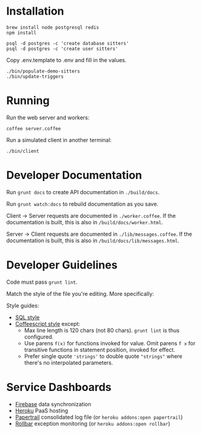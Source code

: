 # Installation

    brew install node postgresql redis
    npm install

    psql -d postgres -c 'create database sitters'
    psql -d postgres -c 'create user sitters'

Copy .env.template to .env and fill in the values.

    ./bin/populate-demo-sitters
    ./bin/update-triggers


# Running

Run the web server and workers:

    coffee server.coffee

Run a simulated client in another terminal:

    ./bin/client


# Developer Documentation

Run `grunt docs` to create API documentation in `./build/docs`.

Run `grunt watch:docs` to rebuild documentation as you save.

Client -> Server requests are documented in `./worker.coffee`.
If the documentation is built, this is also in `/build/docs/worker.html`.

Server -> Client requests are documented in `./lib/messages.coffee`.
If the documentation is built, this is also in `/build/docs/lib/messages.html`.


# Developer Guidelines

Code must pass `grunt lint`.

Match the style of the file you're editing. More specifically:

Style guides:

- [SQL style](http://www.craigkerstiens.com/2012/11/17/how-i-write-sql/)
- [Coffeescript style](https://github.com/polarmobile/coffeescript-style-guide) except:
  - Max line length is 120 chars (not 80 chars). `grunt lint` is thus configured.
  - Use parens `f(x)` for functions invoked for value. Omit parens `f x` for transitive functions in statement position, invoked for effect.
  - Prefer single quote `'strings'` to double quote `"strings"` where there's no interpolated parameters.


# Service Dashboards

- [Firebase](https://sevensitters.firebaseio.com/) data synchronization
- [Heroku](https://dashboard.heroku.com/apps/sevensitters-api/resources) PaaS hosting
- [Papertrail](https://papertrailapp.com/systems/sevensitters-api/dashboard) consolidated log file (or `heroku addons:open papertrail`)
- [Rollbar](https://rollbar.com/project/5918/) exception monitoring (or `heroku addons:open rollbar`)
